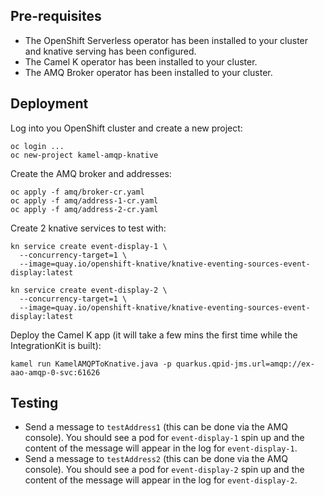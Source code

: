 ## Pre-requisites
- The OpenShift Serverless operator has been installed to your cluster and knative serving has been configured.
- The Camel K operator has been installed to your cluster.
- The AMQ Broker operator has been installed to your cluster.

## Deployment
Log into you OpenShift cluster and create a new project:
```
oc login ...
oc new-project kamel-amqp-knative
```

Create the AMQ broker and addresses:
```
oc apply -f amq/broker-cr.yaml
oc apply -f amq/address-1-cr.yaml
oc apply -f amq/address-2-cr.yaml
```

Create 2 knative services to test with:
```
kn service create event-display-1 \
  --concurrency-target=1 \
  --image=quay.io/openshift-knative/knative-eventing-sources-event-display:latest

kn service create event-display-2 \
  --concurrency-target=1 \
  --image=quay.io/openshift-knative/knative-eventing-sources-event-display:latest
```

Deploy the Camel K app (it will take a few mins the first time while the IntegrationKit is built):
```
kamel run KamelAMQPToKnative.java -p quarkus.qpid-jms.url=amqp://ex-aao-amqp-0-svc:61626
```

## Testing

- Send a message to `testAddress1` (this can be done via the AMQ console). You should see a pod for `event-display-1` spin up and the content of the message will appear in the log for `event-display-1`.
- Send a message to `testAddress2` (this can be done via the AMQ console). You should see a pod for `event-display-2` spin up and the content of the message will appear in the log for `event-display-2`.